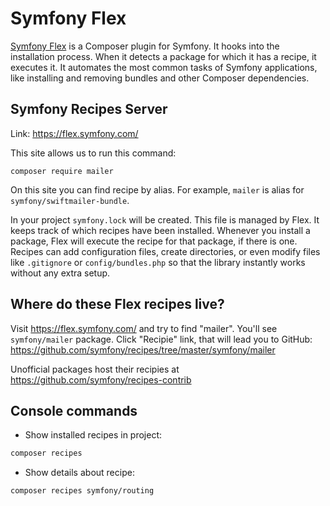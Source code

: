 # Symfony Flex

[Symfony Flex](https://github.com/symfony/flex) is a Composer plugin for Symfony. 
It hooks into the installation process. When it detects a package for which it has a recipe, it executes it.
It automates the most common tasks of Symfony applications, 
like installing and removing bundles and other Composer dependencies. 

## Symfony Recipes Server

Link: https://flex.symfony.com/

This site allows us to run this command:

```
composer require mailer
```
On this site you can find recipe by alias. For example, `mailer` is alias for `symfony/swiftmailer-bundle`.

In your project `symfony.lock` will be created. This file is managed by Flex. 
It keeps track of which recipes have been installed. 
Whenever you install a package, Flex will execute the recipe for that package, if there is one. 
Recipes can add configuration files, create directories, or even modify files like `.gitignore` 
or `config/bundles.php` so that the library instantly works without any extra setup.

## Where do these Flex recipes live?

Visit https://flex.symfony.com/ and try to find "mailer". You'll see `symfony/mailer` package. 
Click "Recipie" link, that will lead you to GitHub: https://github.com/symfony/recipes/tree/master/symfony/mailer

Unofficial packages host their recipies at https://github.com/symfony/recipes-contrib

## Console commands

- Show installed recipes in project:
```bash
composer recipes
```
- Show details about recipe:
```bash
composer recipes symfony/routing
```
